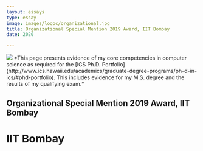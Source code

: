 ```yaml
---
layout: essays  
type: essay
image: images/logoc/organizational.jpg
title: Organizational Special Mention 2019 Award, IIT Bombay
date: 2020 

---
```


<img class="ui image" src="{{ site.baseurl }}/images/logoc/organizational.jpg ">
*This page presents evidence of my core competencies in computer science as required for the [ICS Ph.D. Portfolio](http://www.ics.hawaii.edu/academics/graduate-degree-programs/ph-d-in-ics/#phd-portfolio). This includes evidence for my M.S. degree and the results of my qualifying exam.*

## Organizational Special Mention 2019 Award, IIT Bombay
# IIT Bombay
